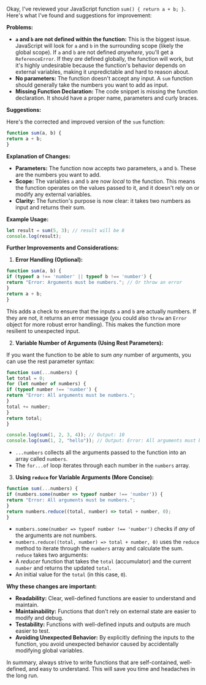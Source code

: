 Okay, I've reviewed your JavaScript function `sum() { return a + b; }`. Here's what I've found and suggestions for
improvement:

**Problems:**

* **`a` and `b` are not defined within the function:** This is the biggest issue. JavaScript will look for `a` and `b`
in the surrounding scope (likely the global scope). If `a` and `b` are not defined *anywhere*, you'll get a
`ReferenceError`. If they *are* defined globally, the function will work, but it's highly undesirable because the
function's behavior depends on external variables, making it unpredictable and hard to reason about.
* **No parameters:** The function doesn't accept any input. A `sum` function should generally take the numbers you want
to add as input.
* **Missing Function Declaration:** The code snippet is missing the function declaration. It should have a proper name,
parameters and curly braces.

**Suggestions:**

Here's the corrected and improved version of the `sum` function:

```javascript
function sum(a, b) {
return a + b;
}
```

**Explanation of Changes:**

* **Parameters:** The function now accepts two parameters, `a` and `b`. These are the numbers you want to add.
* **Scope:** The variables `a` and `b` are now *local* to the function. This means the function operates on the values
passed to it, and it doesn't rely on or modify any external variables.
* **Clarity:** The function's purpose is now clear: it takes two numbers as input and returns their sum.

**Example Usage:**

```javascript
let result = sum(5, 3); // result will be 8
console.log(result);
```

**Further Improvements and Considerations:**

1. **Error Handling (Optional):**

```javascript
function sum(a, b) {
if (typeof a !== 'number' || typeof b !== 'number') {
return "Error: Arguments must be numbers."; // Or throw an error
}
return a + b;
}
```

This adds a check to ensure that the inputs `a` and `b` are actually numbers. If they are not, it returns an error
message (you could also `throw` an `Error` object for more robust error handling). This makes the function more
resilient to unexpected input.

2. **Variable Number of Arguments (Using Rest Parameters):**

If you want the function to be able to sum *any* number of arguments, you can use the rest parameter syntax:

```javascript
function sum(...numbers) {
let total = 0;
for (let number of numbers) {
if (typeof number !== 'number') {
return "Error: All arguments must be numbers.";
}
total += number;
}
return total;
}

console.log(sum(1, 2, 3, 4)); // Output: 10
console.log(sum(1, 2, "hello")); // Output: Error: All arguments must be numbers.
```

* `...numbers` collects all the arguments passed to the function into an array called `numbers`.
* The `for...of` loop iterates through each number in the `numbers` array.

3. **Using `reduce` for Variable Arguments (More Concise):**

```javascript
function sum(...numbers) {
if (numbers.some(number => typeof number !== 'number')) {
return "Error: All arguments must be numbers.";
}
return numbers.reduce((total, number) => total + number, 0);
}
```

* `numbers.some(number => typeof number !== 'number')` checks if *any* of the arguments are not numbers.
* `numbers.reduce((total, number) => total + number, 0)` uses the `reduce` method to iterate through the `numbers` array
and calculate the sum. `reduce` takes two arguments:
* A *reducer* function that takes the `total` (accumulator) and the current `number` and returns the updated `total`.
* An initial value for the `total` (in this case, `0`).

**Why these changes are important:**

* **Readability:** Clear, well-defined functions are easier to understand and maintain.
* **Maintainability:** Functions that don't rely on external state are easier to modify and debug.
* **Testability:** Functions with well-defined inputs and outputs are much easier to test.
* **Avoiding Unexpected Behavior:** By explicitly defining the inputs to the function, you avoid unexpected behavior
caused by accidentally modifying global variables.

In summary, always strive to write functions that are self-contained, well-defined, and easy to understand. This will
save you time and headaches in the long run.